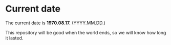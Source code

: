 # Current date

The current date is **1970.08.17.** (YYYY.MM.DD.)

This repository will be good when the world ends, so we will know how long it lasted.